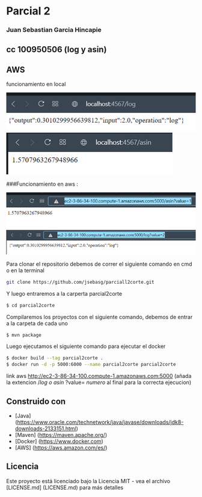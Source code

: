 # Parcial 2
### Juan Sebastian Garcia Hincapie 
## cc 100950506 (log y asin)  
## AWS
funcionamiento en local

![img/img1.png](img/img1.png)
![img/img2.png](img/img2.png)

###Funcionamiento en aws : 
 
![img/img3.png](img/img3.png)
![img/img4.png](img/img4.png)

Para clonar el repositorio debemos de correr el siguiente comando en cmd o en la terminal 

```sh
git clone https://github.com/jsebasg/parciall2corte.git
 ```

 Y luego entraremos a la carperta parcial2corte

```sh
$ cd parcial2corte
 ```
Compilaremos los proyectos con el siguiente comando, debemos de entrar a la carpeta de cada uno

 ```sh
$ mvn package
 ```
Luego ejecutamos el siguiente comando para ejecutar el docker

```sh
$ docker build --tag parcial2corte .
$ docker run -d -p 5000:6000 --name parcial2corte parcial2corte
 ```

link aws 
http://ec2-3-86-34-100.compute-1.amazonaws.com:5000 (añada la extencion /*log o asin* ?value= *numero* al final para la correcta ejecucion)


## Construido con

* [Java] (https://www.oracle.com/technetwork/java/javase/downloads/jdk8-downloads-2133151.html)
* [Maven] (https://maven.apache.org/)
* [Docker] (https://www.docker.com)
* [AWS] (https://aws.amazon.com/es/)

## Licencia

Este proyecto está licenciado bajo la Licencia MIT - vea el archivo [LICENSE.md] (LICENSE.md) para más detalles
